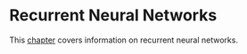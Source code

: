 # Recurrent Neural Networks
This [chapter](https://livingprogram.github.io/ml-notes/chapter-3/) covers information on recurrent neural networks.

